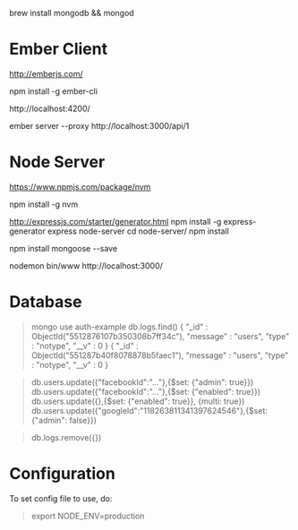
brew install mongodb && mongod

Ember Client
============


http://emberjs.com/

npm install -g ember-cli


http://localhost:4200/

ember server --proxy http://localhost:3000/api/1


Node Server
===========


https://www.npmjs.com/package/nvm

npm install -g nvm


http://expressjs.com/starter/generator.html
npm install -g express-generator
express node-server
cd node-server/
npm install

npm install mongoose --save




nodemon bin/www
http://localhost:3000/


Database
========

> mongo
> use auth-example
> db.logs.find()
{ "_id" : ObjectId("5512876107b350308b7ff34c"), "message" : "users", "type" : "notype", "__v" : 0 }
{ "_id" : ObjectId("551287b40f8078878b5faec1"), "message" : "users", "type" : "notype", "__v" : 0 }


> db.users.update({"facebookId":"..."},{$set: {"admin": true}})
> db.users.update({"facebookId":"..."},{$set: {"enabled": true}})
> db.users.update({},{$set: {"enabled": true}}, {multi: true})
> db.users.update({"googleId":"118263811341397624546"},{$set: {"admin": false}})

> db.logs.remove({})

Configuration
=============

To set config file to use, do:

> export NODE_ENV=production